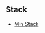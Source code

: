 ## Stack

* [Min Stack](https://github.com/steveLauwh/Data-Structures-And-Algorithms/tree/master/Stack/Min%20Stack)
